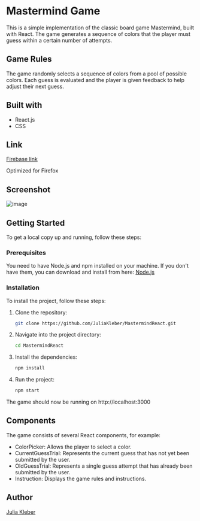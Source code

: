 # Mastermind Game

This is a simple implementation of the classic board game Mastermind, built with React.
The game generates a sequence of colors that the player must guess within a certain number of attempts.

## Game Rules

The game randomly selects a sequence of colors from a pool of possible colors.
Each guess is evaluated and the player is given feedback to help adjust their next guess.

## Built with

- React.js
- CSS

## Link

[Firebase link](https://julias--mastermind.web.app/)

Optimized for Firefox

## Screenshot

![image](https://github.com/JuliaKleber/MastermindReact/assets/142741980/46527a62-839c-471f-81b9-ef5d9506c512)


## Getting Started

To get a local copy up and running, follow these steps:

### Prerequisites

You need to have Node.js and npm installed on your machine. If you don't have them, you can download and install from here: [Node.js](https://nodejs.org/)

### Installation

To install the project, follow these steps:

1. Clone the repository:
   
   ```bash
   git clone https://github.com/JuliaKleber/MastermindReact.git

3. Navigate into the project directory:
   
   ```bash
   cd MastermindReact
   
5. Install the dependencies:
   
   ```bash
   npm install

7. Run the project:
   
   ```bash
   npm start

The game should now be running on http://localhost:3000

## Components

The game consists of several React components, for example:

- ColorPicker: Allows the player to select a color.
- CurrentGuessTrial: Represents the current guess that has not yet been submitted by the user.
- OldGuessTrial: Represents a single guess attempt that has already been submitted by the user.
- Instruction: Displays the game rules and instructions.

## Author

[Julia Kleber](https://github.com/JuliaKleber)


